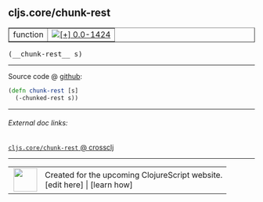 ## cljs.core/chunk-rest



 <table border="1">
<tr>
<td>function</td>
<td><a href="https://github.com/cljsinfo/cljs-api-docs/tree/0.0-1424"><img valign="middle" alt="[+] 0.0-1424" title="Added in 0.0-1424" src="https://img.shields.io/badge/+-0.0--1424-lightgrey.svg"></a> </td>
</tr>
</table>


 <samp>
(__chunk-rest__ s)<br>
</samp>

---







Source code @ [github](https://github.com/clojure/clojurescript/blob/r3308/src/main/cljs/cljs/core.cljs#L3048-L3049):

```clj
(defn chunk-rest [s]
  (-chunked-rest s))
```

<!--
Repo - tag - source tree - lines:

 <pre>
clojurescript @ r3308
└── src
    └── main
        └── cljs
            └── cljs
                └── <ins>[core.cljs:3048-3049](https://github.com/clojure/clojurescript/blob/r3308/src/main/cljs/cljs/core.cljs#L3048-L3049)</ins>
</pre>

-->

---



###### External doc links:

[`cljs.core/chunk-rest` @ crossclj](http://crossclj.info/fun/cljs.core.cljs/chunk-rest.html)<br>

---

 <table>
<tr><td>
<img valign="middle" align="right" width="48px" src="http://i.imgur.com/Hi20huC.png">
</td><td>
Created for the upcoming ClojureScript website.<br>
[edit here] | [learn how]
</td></tr></table>

[edit here]:https://github.com/cljsinfo/cljs-api-docs/blob/master/cljsdoc/cljs.core/chunk-rest.cljsdoc
[learn how]:https://github.com/cljsinfo/cljs-api-docs/wiki/cljsdoc-files

<!--

This information was too distracting to show to readers, but I'll leave it
commented here since it is helpful to:

- pretty-print the data used to generate this document
- and show how to retrieve that data



The API data for this symbol:

```clj
{:ns "cljs.core",
 :name "chunk-rest",
 :type "function",
 :signature ["[s]"],
 :source {:code "(defn chunk-rest [s]\n  (-chunked-rest s))",
          :title "Source code",
          :repo "clojurescript",
          :tag "r3308",
          :filename "src/main/cljs/cljs/core.cljs",
          :lines [3048 3049]},
 :full-name "cljs.core/chunk-rest",
 :full-name-encode "cljs.core/chunk-rest",
 :history [["+" "0.0-1424"]]}

```

Retrieve the API data for this symbol:

```clj
;; from Clojure REPL
(require '[clojure.edn :as edn])
(-> (slurp "https://raw.githubusercontent.com/cljsinfo/cljs-api-docs/catalog/cljs-api.edn")
    (edn/read-string)
    (get-in [:symbols "cljs.core/chunk-rest"]))
```

-->
